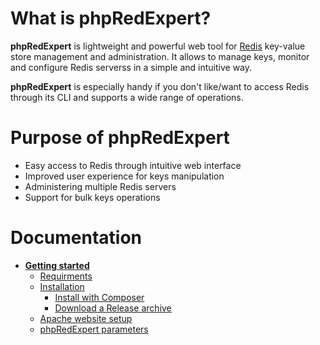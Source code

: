 # What is phpRedExpert?

**phpRedExpert** is lightweight and powerful web tool for [Redis](www.redis.io) key-value store management and administration. It allows to manage keys, monitor and configure Redis serverss in a simple and intuitive way. 

**phpRedExpert** is especially handy if you don't like/want to access Redis through its CLI and supports a wide range of operations.

# Purpose of phpRedExpert

* Easy access to Redis through intuitive web interface
* Improved user experience for keys manipulation
* Administering multiple Redis servers
* Support for bulk keys operations

# Documentation

* [**Getting started**](https://github.com/eugef/phpRedExpert/wiki/Getting-started)
  * [Requirments](https://github.com/eugef/phpRedExpert/wiki/Getting-started#requirements)
  * [Installation](https://github.com/eugef/phpRedExpert/wiki/Getting-started#installation)
    * [Install with Composer](https://github.com/eugef/phpRedExpert/wiki/Getting-started#install-with-composer)
    * [Download a Release archive](https://github.com/eugef/phpRedExpert/wiki/Getting-started#download-a-release-archive)
  * [Apache website setup](https://github.com/eugef/phpRedExpert/wiki/Getting-started#apache-website-setup)
  * [phpRedExpert parameters](https://github.com/eugef/phpRedExpert/wiki/Getting-started#phpredexpert-parameters)
